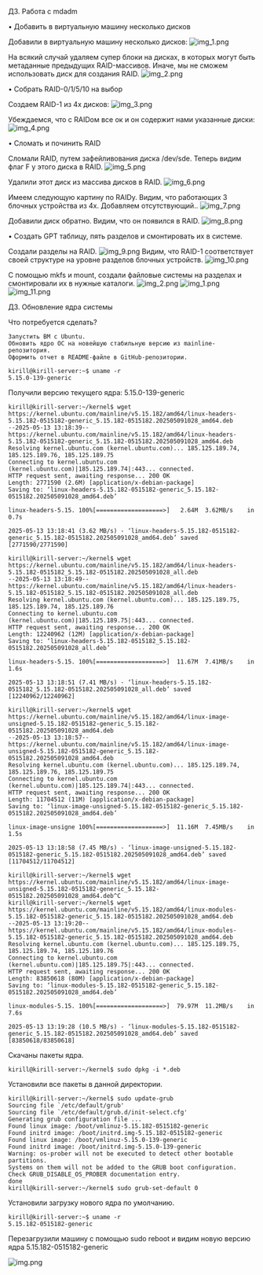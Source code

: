 ДЗ. Работа с mdadm

• Добавить в виртуальную машину несколько дисков

Добавили в виртуальную машину несколько дисков:
![img_1.png](imgs/HW2/img_1.png)

На всякий случай удаляем супер блоки на дисках, в которых могут быть метаданные предыдущих RAID-массивов. Иначе, мы
не сможем использовать диск для создания RAID.
![img_2.png](imgs/HW2/img_2.png)

• Собрать RAID-0/1/5/10 на выбор

Создаем RAID-1 из 4х дисков:
![img_3.png](imgs/HW2/img_3.png)

Убеждаемся, что с RAIDом все ок и он содержит нами указанные диски:
![img_4.png](imgs/HW2/img_4.png)

• Сломать и починить RAID

Сломали RAID, путем зафейливования диска /dev/sde. Теперь видим флаг F у этого диска в RAID.
![img_5.png](imgs/HW2/img_5.png)

Удалили этот диск из массива дисков в RAID.
![img_6.png](imgs/HW2/img_6.png)

Имеем следующую картину по RAIDу. Видим, что работающих 3 блочных устройства из 4х. Добавляем отсутствующий..
![img_7.png](imgs/HW2/img_7.png)

Добавили диск обратно. Видим, что он появился в RAID.
![img_8.png](imgs/HW2/img_8.png)

• Создать GPT таблицу, пять разделов и смонтировать их в системе.

Создали разделы на RAID.
![img_9.png](imgs/HW2/img_9.png)
Видим, что RAID-1 соответствует своей структуре на уровне разделов блочных устройств.
![img_10.png](imgs/HW2/img_10.png)

С помощью mkfs и mount, создали файловые системы на разделах и смонтировали их в нужные каталоги.
![img_2.png](imgs/HW3/img_2.png)
![img_1.png](imgs/HW3/img_1.png)
![img_11.png](imgs/HW2/img_11.png)

ДЗ. Обновление ядра системы

Что потребуется сделать?

    Запустить ВМ c Ubuntu.
    Обновить ядро ОС на новейшую стабильную версию из mainline-репозитория.
    Оформить отчет в README-файле в GitHub-репозитории.

```
kirill@kirill-server:~$ uname -r
5.15.0-139-generic
```
Получили версию текущего ядра: 5.15.0-139-generic

```
kirill@kirill-server:~/kernel$ wget https://kernel.ubuntu.com/mainline/v5.15.182/amd64/linux-headers-5.15.182-0515182-generic_5.15.182-0515182.202505091028_amd64.deb
--2025-05-13 13:18:39--  https://kernel.ubuntu.com/mainline/v5.15.182/amd64/linux-headers-5.15.182-0515182-generic_5.15.182-0515182.202505091028_amd64.deb
Resolving kernel.ubuntu.com (kernel.ubuntu.com)... 185.125.189.74, 185.125.189.76, 185.125.189.75
Connecting to kernel.ubuntu.com (kernel.ubuntu.com)|185.125.189.74|:443... connected.
HTTP request sent, awaiting response... 200 OK
Length: 2771590 (2.6M) [application/x-debian-package]
Saving to: ‘linux-headers-5.15.182-0515182-generic_5.15.182-0515182.202505091028_amd64.deb’

linux-headers-5.15. 100%[===================>]   2.64M  3.62MB/s    in 0.7s    

2025-05-13 13:18:41 (3.62 MB/s) - ‘linux-headers-5.15.182-0515182-generic_5.15.182-0515182.202505091028_amd64.deb’ saved [2771590/2771590]

kirill@kirill-server:~/kernel$ wget https://kernel.ubuntu.com/mainline/v5.15.182/amd64/linux-headers-5.15.182-0515182_5.15.182-0515182.202505091028_all.deb
--2025-05-13 13:18:49--  https://kernel.ubuntu.com/mainline/v5.15.182/amd64/linux-headers-5.15.182-0515182_5.15.182-0515182.202505091028_all.deb
Resolving kernel.ubuntu.com (kernel.ubuntu.com)... 185.125.189.75, 185.125.189.74, 185.125.189.76
Connecting to kernel.ubuntu.com (kernel.ubuntu.com)|185.125.189.75|:443... connected.
HTTP request sent, awaiting response... 200 OK
Length: 12240962 (12M) [application/x-debian-package]
Saving to: ‘linux-headers-5.15.182-0515182_5.15.182-0515182.202505091028_all.deb’

linux-headers-5.15. 100%[===================>]  11.67M  7.41MB/s    in 1.6s    

2025-05-13 13:18:51 (7.41 MB/s) - ‘linux-headers-5.15.182-0515182_5.15.182-0515182.202505091028_all.deb’ saved [12240962/12240962]

kirill@kirill-server:~/kernel$ wget https://kernel.ubuntu.com/mainline/v5.15.182/amd64/linux-image-unsigned-5.15.182-0515182-generic_5.15.182-0515182.202505091028_amd64.deb
--2025-05-13 13:18:57--  https://kernel.ubuntu.com/mainline/v5.15.182/amd64/linux-image-unsigned-5.15.182-0515182-generic_5.15.182-0515182.202505091028_amd64.deb
Resolving kernel.ubuntu.com (kernel.ubuntu.com)... 185.125.189.74, 185.125.189.76, 185.125.189.75
Connecting to kernel.ubuntu.com (kernel.ubuntu.com)|185.125.189.74|:443... connected.
HTTP request sent, awaiting response... 200 OK
Length: 11704512 (11M) [application/x-debian-package]
Saving to: ‘linux-image-unsigned-5.15.182-0515182-generic_5.15.182-0515182.202505091028_amd64.deb’

linux-image-unsigne 100%[===================>]  11.16M  7.45MB/s    in 1.5s    

2025-05-13 13:18:58 (7.45 MB/s) - ‘linux-image-unsigned-5.15.182-0515182-generic_5.15.182-0515182.202505091028_amd64.deb’ saved [11704512/11704512]

kirill@kirill-server:~/kernel$ wget https://kernel.ubuntu.com/mainline/v5.15.182/amd64/linux-image-unsigned-5.15.182-0515182-generic_5.15.182-0515182.202505091028_amd64.deb^C
kirill@kirill-server:~/kernel$ wget https://kernel.ubuntu.com/mainline/v5.15.182/amd64/linux-modules-5.15.182-0515182-generic_5.15.182-0515182.202505091028_amd64.deb
--2025-05-13 13:19:20--  https://kernel.ubuntu.com/mainline/v5.15.182/amd64/linux-modules-5.15.182-0515182-generic_5.15.182-0515182.202505091028_amd64.deb
Resolving kernel.ubuntu.com (kernel.ubuntu.com)... 185.125.189.75, 185.125.189.74, 185.125.189.76
Connecting to kernel.ubuntu.com (kernel.ubuntu.com)|185.125.189.75|:443... connected.
HTTP request sent, awaiting response... 200 OK
Length: 83850618 (80M) [application/x-debian-package]
Saving to: ‘linux-modules-5.15.182-0515182-generic_5.15.182-0515182.202505091028_amd64.deb’

linux-modules-5.15. 100%[===================>]  79.97M  11.2MB/s    in 7.6s    

2025-05-13 13:19:28 (10.5 MB/s) - ‘linux-modules-5.15.182-0515182-generic_5.15.182-0515182.202505091028_amd64.deb’ saved [83850618/83850618]

```
Скачаны пакеты ядра.
```
kirill@kirill-server:~/kernel$ sudo dpkg -i *.deb
```
Установили все пакеты в данной директории.
```
kirill@kirill-server:~/kernel$ sudo update-grub
Sourcing file `/etc/default/grub'
Sourcing file `/etc/default/grub.d/init-select.cfg'
Generating grub configuration file ...
Found linux image: /boot/vmlinuz-5.15.182-0515182-generic
Found initrd image: /boot/initrd.img-5.15.182-0515182-generic
Found linux image: /boot/vmlinuz-5.15.0-139-generic
Found initrd image: /boot/initrd.img-5.15.0-139-generic
Warning: os-prober will not be executed to detect other bootable partitions.
Systems on them will not be added to the GRUB boot configuration.
Check GRUB_DISABLE_OS_PROBER documentation entry.
done
kirill@kirill-server:~/kernel$ sudo grub-set-default 0
```
Установили загрузку нового ядра по умолчанию.
```
kirill@kirill-server:~$ uname -r
5.15.182-0515182-generic
```
Перезагрузили машину с помощью sudo reboot и видим новую версию ядра 5.15.182-0515182-generic

![img.png](imgs/HW3/img.png)

